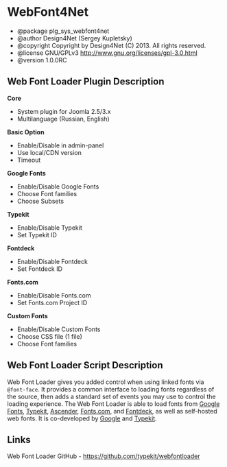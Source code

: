 WebFont4Net
===========

 * @package    plg_sys_webfont4net
 * @author     Design4Net (Sergey Kupletsky)
 * @copyright  Copyright by Design4Net (C) 2013. All rights reserved.
 * @license    GNU/GPLv3 http://www.gnu.org/licenses/gpl-3.0.html
 * @version    1.0.0RC

Web Font Loader Plugin Description
-----------
**Core**
 * System plugin for Joomla 2.5/3.x
 * Multilanguage (Russian, English)
 
**Basic Option**
 * Enable/Disable in admin-panel
 * Use local/CDN version
 * Timeout

**Google Fonts**
 * Enable/Disable Google Fonts
 * Choose Font families
 * Choose Subsets

**Typekit**
 * Enable/Disable Typekit
 * Set Typekit ID

**Fontdeck**
 * Enable/Disable Fontdeck
 * Set Fontdeck ID

**Fonts.com**
 * Enable/Disable Fonts.com
 * Set Fonts.com Project ID

**Custom Fonts**
 * Enable/Disable Custom Fonts
 * Choose CSS file (1 file)
 * Choose Font families

Web Font Loader Script Description
-----------
Web Font Loader gives you added control when using linked fonts via <code>@font-face</code>. It provides a common interface to loading fonts regardless of the source, then adds a standard set of events you may use to control the loading experience. The Web Font Loader is able to load fonts from <a href="http://www.google.com/fonts/">Google Fonts</a>, <a href="http://www.typekit.com/">Typekit</a>, <a href="http://www.ascenderfonts.com/webfonts/">Ascender</a>, <a href="http://www.fonts.com/">Fonts.com</a>, and <a href="http://fontdeck.com/">Fontdeck</a>, as well as self-hosted web fonts. It is co-developed by <a href="http://www.google.com/">Google</a> and <a href="http://www.typekit.com">Typekit</a>.

Links
-----------
Web Font Loader GitHub - https://github.com/typekit/webfontloader
